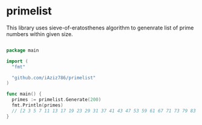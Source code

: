 # primelist

This library uses sieve-of-eratosthenes algorithm to genenrate list of prime numbers within given size.

```go

package main

import (
  "fmt"

  "github.com/iAziz786/primelist"
)

func main() {
  primes := primelist.Generate(200)
  fmt.Println(primes)
  // [2 3 5 7 11 13 17 19 23 29 31 37 41 43 47 53 59 61 67 71 73 79 83 89 97]
}
```